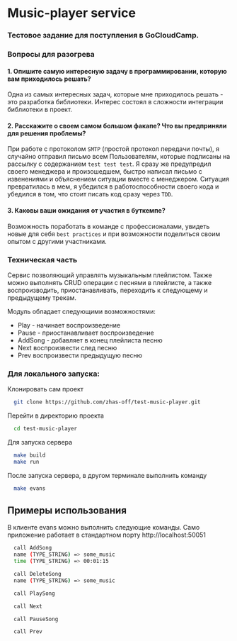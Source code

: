 # Music-player service
### Тестовое задание для поступления в GoCloudCamp.

### Вопросы для разогрева

#### 1. Опишите самую интересную задачу в программировании, которую вам приходилось решать?  
Одна из самых интересных задач, которые мне приходилось решать - это разработка библиотеки. Интерес состоял в сложности интеграции библиотеки в проект.  

#### 2. Расскажите о своем самом большом факапе? Что вы предприняли для решения проблемы?
При работе с протоколом `SMTP` (простой протокол передачи почты), я случайно отправил письмо всем Пользователям, которые подписаны на рассылку с содержанием `test test test`. Я сразу же предупредил своего менеджера и произошедшем, быстро написал письмо с извенениями и объяснением ситуации вместе с менеджером. Ситуация превратилась в мем, я убедился в работоспособности своего кода и убедился в том, что стоит писать код сразу через `TDD`. 

#### 3. Каковы ваши ожидания от участия в буткемпе?
Возможность поработать в команде с профессионалами, увидеть новые для себя `best practices` и при возможности поделиться своим опытом с другими участниками.

### Техническая часть
Cервис позволяющий управлять музыкальным плейлистом. Также можно выполнять CRUD операции с песнями в плейлисте, а также воспроизводить, приостанавливать, переходить к следующему и предыдущему трекам.

Модуль обладает следующими возможностями:
 - Play - начинает воспроизведение
 - Pause - приостанавливает воспроизведение
 - AddSong - добавляет в конец плейлиста песню
 - Next воспроизвести след песню
 - Prev воспроизвести предыдущую песню
 
### Для локального запуска:
 
Клонировать сам проект

```bash
  git clone https://github.com/zhas-off/test-music-player.git
```

Перейти в директорию проекта

```bash
  cd test-music-player
```

Для запуска сервера

```bash
  make build
  make run
```

После запуска сервера, в другом терминале выполнить команду

```bash
  make evans
```

## Примеры использования
В клиенте evans можно выполнить следующие команды. Само приложение работает в стандартном порту http://localhost:50051
```bash
  call AddSong
  name (TYPE_STRING) => some_music
  time (TYPE_STRING) => 00:01:15
```
```bash
  call DeleteSong
  name (TYPE_STRING) => some_music
```
```bash
  call PlaySong
```
```bash
  call Next
```
```bash
  call PauseSong
```
```bash
  call Prev
```
